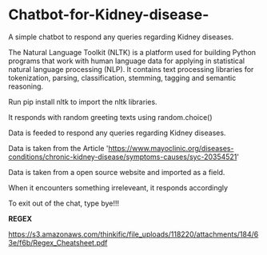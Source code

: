 # Chatbot-for-Kidney-disease-
A simple chatbot to respond any queries regarding Kidney diseases. 

The Natural Language Toolkit (NLTK) is a platform used for building Python programs that work with human language data for applying in statistical natural language processing (NLP). It contains text processing libraries for tokenization, parsing, classification, stemming, tagging and semantic reasoning.

Run pip install nltk to import the nltk libraries.

It responds with random greeting texts using random.choice()

Data is feeded to respond any queries regarding Kidney diseases.

Data is taken from the Article 'https://www.mayoclinic.org/diseases-conditions/chronic-kidney-disease/symptoms-causes/syc-20354521'

Data is taken from a open source website and imported as a field. 

When it encounters something irreleveant, it responds accordingly 

To exit out of the chat, type bye!!!

<b> REGEX </b>

https://s3.amazonaws.com/thinkific/file_uploads/118220/attachments/184/63e/f6b/Regex_Cheatsheet.pdf
